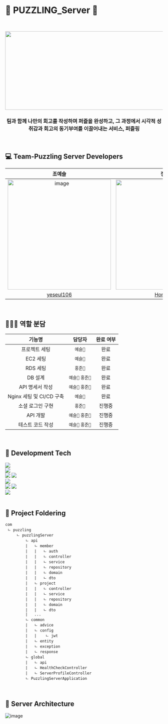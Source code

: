 <h1>🧩 PUZZLING_Server 🧩</h1>
<br>

<p align="center">
<img width="700px" height="250px" src="https://github.com/Team-Puzzling/Puzzling_Android/assets/62274335/ee3e0528-b70c-4f64-ac16-3bd41b4e7c2c" />
</p>

<center>

### 팀과 함께 나만의 회고를 작성하며 퍼즐을 완성하고, 그 과정에서 시각적 성취감과 회고의 동기부여를 이끌어내는 서비스, 퍼즐링
</center>

<br>

## 💻 Team-Puzzling Server Developers

| 조예슬 | 정홍준 |
| :---------:|:----------:|
|<img width="330" height="350" alt="image" src="https://user-images.githubusercontent.com/81394850/210397458-13875d52-7081-4f5b-9c65-a558b8efa57b.jpg"> | <img width="330" height="350" alt="image" src="https://github.com/Team-Puzzling/Puzzling_Server/assets/68415644/51bde41d-f223-44bc-b84b-fe47bb09fdde"> | 
| [yeseul106](https://github.com/yeseul106) | [Hong0329](https://github.com/Hong0329) |
<br>

## 🙋🏻‍♀️ 역할 분담

<div markdown="1">  
 
| 기능명 | 담당자 | 완료 여부 |
| :-----: | :---: | :---: |
| 프로젝트 세팅 | `예슬🐼` | 완료 |
| EC2 세팅 | `예슬🐼` | 완료 |
| RDS 세팅 | `홍준🐥` | 완료 |
| DB 설계 | `예슬🐼` `홍준🐥` | 완료 |
| API 명세서 작성 | `예슬🐼` `홍준🐥` | 완료 |
| Nginx 세팅 및 CI/CD 구축 | `예슬🐼` | 완료 |
| 소셜 로그인 구현 | `홍준🐥` | 진행중 |
| API 개발 | `예슬🐼` `홍준🐥` | 진행중 |
| 테스트 코드 작성 | `예슬🐼` `홍준🐥` | 진행중 |
<br>

## 📖 Development Tech
<img src="https://img.shields.io/badge/java-007396?style=for-the-badge&logo=java&logoColor=white">
<br>
<img src="https://img.shields.io/badge/mysql-4479A1?style=for-the-badge&logo=mysql&logoColor=white">
<br>
<img src="https://img.shields.io/badge/spring-6DB33F?style=for-the-badge&logo=spring&logoColor=white">
<img src="https://img.shields.io/badge/springboot-6DB33F?style=for-the-badge&logo=springboot&logoColor=white">
<br>
<img src="https://img.shields.io/badge/amazonaws-232F3E?style=for-the-badge&logo=amazonaws&logoColor=white">
<br>
<img src="https://img.shields.io/badge/gradle-02303A?style=for-the-badge&logo=gradle&logoColor=white">
<img src="https://img.shields.io/badge/nginx-%23009639.svg?style=for-the-badge&logo=nginx&logoColor=white">
<br>
<img src="https://img.shields.io/badge/github%20actions-%232671E5.svg?style=for-the-badge&logo=githubactions&logoColor=white">
<br>
<br>


## 📂 Project Foldering

```
com
 ㄴ puzzling
     ㄴ puzzlingServer
         ㄴ api
         |   ㄴ member
         |   |   ㄴ auth
         |   |   ㄴ controller
         |   |   ㄴ service
         |   |   ㄴ repository
         |   |   ㄴ domain
         |   |   ㄴ dto
         |   ㄴ project
         |   |   ㄴ controller
         |   |   ㄴ service
         |   |   ㄴ repository
         |   |   ㄴ domain
         |   |   ㄴ dto
         |   ...
         ㄴ common
         |   ㄴ advice
         |   ㄴ config
         |   |    ㄴ jwt
         |   ㄴ entity
         |   ㄴ exception
         |   ㄴ response
         ㄴ global
         |   ㄴ api
         |   ㄴ HealthCheckController
         |   ㄴ ServerProfileController
         ㄴ PuzzlingServerApplication

```
<br>

## 🚀 Server Architecture
![image](https://github.com/Team-Puzzling/Puzzling_Server/assets/68415644/0f632c3d-eb02-4774-8143-75cf6762e260)




